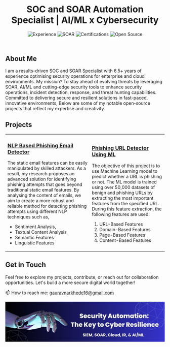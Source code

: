 <body>
  <header>
    <h1>SOC and SOAR Automation Specialist | AI/ML x Cybersecurity</h1>
    <div class="badges">
      <img src="https://img.shields.io/badge/Experience-6.5%2B%20Years-orange" alt="Experience">
      <img src="https://img.shields.io/badge/SOAR-XSOAR%20%7C%20Sentinel%20%7C%20XSIAM-success" alt="SOAR">
      <img src="https://img.shields.io/badge/Certifications-GCIH%20%7C%20AZ900%20%7C%20ESCA-blue" alt="Certifications">
      <img src="https://img.shields.io/badge/Open%20Source-Contributor-informational" alt="Open Source">
    </div>
  </header>


## About Me
I am a results-driven SOC and SOAR Specialist with 6.5+ years of experience optimising security operations for enterprise and cloud environments. My mission? To stay ahead of evolving threats by leveraging SOAR, AI/ML and cutting-edge security tools to enhance security operations, incident detection, response, and threat hunting capabilities. Committed to delivering secure and resilient solutions in fast-paced, innovative environments, 
Below are some of my notable open-source projects that reflect my expertise and creativity.


## Projects

<table>
<tr><td>

### [NLP Based Phishing Email Detector](https://github.com/GauravCyberAI/Phishing-Emails-Detection-Using-Natural-Language-Processing-NLP-Techniques)
The static email features can be easily manipulated by skilled attackers. As a result, my research proposes an advanced solution for identifying phishing attempts that goes beyond traditional static email features. By analysing the content of emails, we aim to create a more robust and reliable method for detecting phishing attempts using different NLP techniques such as,
- Sentiment Analysis, 
- Textual Content Analysis
- Semantic Features
- Linguistic Features 

</td><td>

### [Phishing URL Detector Using ML](https://github.com/GauravCyberAI/Phishing-URL-Detection-Using-Machine-Learning)
The objective of this project is to use Machine Learning model to predict whether a URL is phishing or not. The ML model is trained using over 50,000 datasets of benign and phishing URLs by extracting the most important features from the specified URL. 
During this feature extraction, the following features are used: 
1. URL-Based Features
2. Domain-Based Features 
3. Page-Based Features
4. Content-Based Features

</td></tr>
</table>


## Get in Touch
Feel free to explore my projects, contribute, or reach out for collaboration opportunities. Let's build a more secure digital world together!

📫 How to reach me: [gauravnarkhede16@gmail.com](mailto:gauravnarkhede16@gmail.com)

<div align="center">
<img src="https://github.com/GauravCyberAI/GauravCyberAI/blob/main/SecurityAutomation.png" width=512>
</div>

